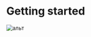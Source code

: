 # Getting started
![альт](https://sun1-89.userapi.com/16zjk-BJSpqHNvmc4tEYg-RsD-bvRJThUa6KGA/UuXWIPRu3w4.jpg "описание при наведении")
